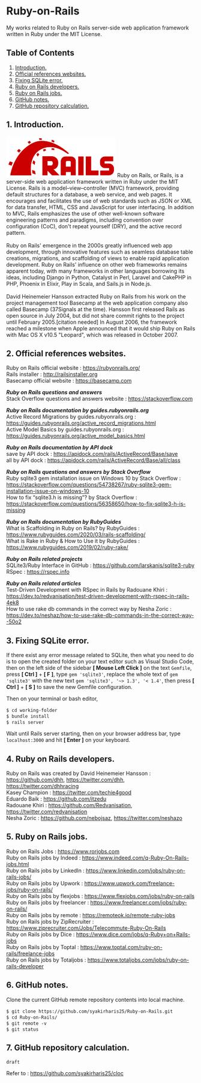 # Ruby-on-Rails
My works related to Ruby on Rails server-side web application framework written in Ruby under the MIT License.

## Table of Contents
1. [Introduction.](#introduction)
2. [Official references websites.](#references)
3. [Fixing SQLite error.](#sqlite)
4. [Ruby on Rails developers.](#developers)
5. [Ruby on Rails jobs.](#jobs)
6. [GitHub notes.](#github)
7. [GitHub repository calculation.](#calculation)

<a name="introduction"></a>
## 1. Introduction.
<img src="rails.png" height="110"> 
Ruby on Rails, or Rails, is a server-side web application framework written in Ruby under the MIT License. Rails is a model–view–controller (MVC) framework, providing default structures for a database, a web service, and web pages. It encourages and facilitates the use of web standards such as JSON or XML for data transfer, HTML, CSS and JavaScript for user interfacing. In addition to MVC, Rails emphasizes the use of other well-known software engineering patterns and paradigms, including convention over configuration (CoC), don't repeat yourself (DRY), and the active record pattern.
<br /><br />
Ruby on Rails' emergence in the 2000s greatly influenced web app development, through innovative features such as seamless database table creations, migrations, and scaffolding of views to enable rapid application development. Ruby on Rails' influence on other web frameworks remains apparent today, with many frameworks in other languages borrowing its ideas, including Django in Python, Catalyst in Perl, Laravel and CakePHP in PHP, Phoenix in Elixir, Play in Scala, and Sails.js in Node.js.
<br /><br />
David Heinemeier Hansson extracted Ruby on Rails from his work on the project management tool Basecamp at the web application company also called Basecamp (37Signals at the time). Hansson first released Rails as open source in July 2004, but did not share commit rights to the project until February 2005.[citation needed] In August 2006, the framework reached a milestone when Apple announced that it would ship Ruby on Rails with Mac OS X v10.5 "Leopard", which was released in October 2007.

<a name="references"></a>
## 2. Official references websites. 
Ruby on Rails official website : https://rubyonrails.org/ <br />
Rails installer : http://railsinstaller.org <br />
Basecamp official website : https://basecamp.com <br />

**_Ruby on Rails questions and answers_** <br />
Stack Overflow questions and answers website : https://stackoverflow.com <br />

**_Ruby on Rails documentation by guides.rubyonrails.org_** <br />
Active Record Migrations by guides.rubyonrails.org : https://guides.rubyonrails.org/active_record_migrations.html <br />
Active Model Basics by guides.rubyonrails.org : https://guides.rubyonrails.org/active_model_basics.html <br />

**_Ruby on Rails documentation by API dock_** <br />
save by API dock : https://apidock.com/rails/ActiveRecord/Base/save <br />
all by API dock : https://apidock.com/rails/ActiveRecord/Base/all/class <br />

**_Ruby on Rails questions and answers by Stack Overflow_** <br />
Ruby sqlite3 gem installation issue on Windows 10 by Stack Overflow : https://stackoverflow.com/questions/54738267/ruby-sqlite3-gem-installation-issue-on-windows-10 <br />
How to fix “sqlite3.h is missing”? by Stack Overflow : https://stackoverflow.com/questions/56358650/how-to-fix-sqlite3-h-is-missing <br />

**_Ruby on Rails documentation by RubyGuides_** <br />
What is Scaffolding in Ruby on Rails? by RubyGuides : https://www.rubyguides.com/2020/03/rails-scaffolding/ <br />
What is Rake in Ruby & How to Use it by RubyGuides : https://www.rubyguides.com/2019/02/ruby-rake/ <br />

**_Ruby on Rails related projects_** <br />
SQLite3/Ruby Interface in GitHub : https://github.com/larskanis/sqlite3-ruby <br />
RSpec : https://rspec.info <br />

**_Ruby on Rails related articles_** <br />
Test-Driven Development with RSpec in Rails by Radouane Khiri : https://dev.to/redvanisation/test-driven-development-with-rspec-in-rails-4ek8 <br />
How to use rake db commands in the correct way by Nesha Zoric : https://dev.to/neshaz/how-to-use-rake-db-commands-in-the-correct-way--50o2 <br />

<a name="sqlite"></a>
## 3. Fixing SQLite error.
If there exist any error message related to SQLite, then what you need to do is to open the created folder on your text editor such as Visual Studio Code, then on the left side of the sidebar **[ Mouse Left Click ]** on the text `Gemfile`, press **[ Ctrl ]** + **[ F ]**, type `gem 'sqlite3'`, replace the whole text of `gem 'sqlite3'` with the new text `gem 'sqlite3', '~> 1.3', '< 1.4'`, then press **[ Ctrl ]** + **[ S ]** to save the new Gemfile configuration.

Then on your terminal or bash editor,
```
$ cd working-folder
$ bundle install
$ rails server
```

Wait until Rails server starting, then on your browser address bar, type `localhost:3000` and hit **[ Enter ]** on your keyboard.

<a name="developers"></a>
## 4. Ruby on Rails developers.
Ruby on Rails was created by David Heinemeier Hansson : https://github.com/dhh, https://twitter.com/dhh, https://twitter.com/dhhracing <br />
Kasey Champion : https://twitter.com/techie4good <br />
Eduardo Baik : https://github.com/itzedu <br />
Radouane Khiri : https://github.com/Redvanisation, https://twitter.com/redvanisation <br />
Nesha Zoric : https://github.com/nebojsaz, https://twitter.com/neshazo <br />

<a name="jobs"></a>
## 5. Ruby on Rails jobs.
Ruby on Rails Jobs : https://www.rorjobs.com <br />
Ruby on Rails jobs by Indeed : https://www.indeed.com/q-Ruby-On-Rails-jobs.html <br />
Ruby on Rails jobs by LinkedIn : https://www.linkedin.com/jobs/ruby-on-rails-jobs/ <br />
Ruby on Rails jobs by Upwork : https://www.upwork.com/freelance-jobs/ruby-on-rails/ <br />
Ruby on Rails jobs by flexjobs : https://www.flexjobs.com/jobs/ruby-on-rails <br />
Ruby on Rails jobs by freelancer : https://www.freelancer.com/jobs/ruby-on-rails/ <br />
Ruby on Rails jobs by remote : https://remoteok.io/remote-ruby-jobs <br />
Ruby on Rails jobs by ZipRecruiter : https://www.ziprecruiter.com/Jobs/Telecommute-Ruby-On-Rails <br />
Ruby on Rails jobs by Dice : https://www.dice.com/jobs/q-Ruby+on+Rails-jobs <br />
Ruby on Rails jobs by Toptal : https://www.toptal.com/ruby-on-rails/freelance-jobs <br />
Ruby on Rails jobs by Totaljobs : https://www.totaljobs.com/jobs/ruby-on-rails-developer <br />
 
<a name="github"></a>
## 6. GitHub notes.
Clone the current GitHub remote repository contents into local machine.
```
$ git clone https://github.com/syakirharis25/Ruby-on-Rails.git
$ cd Ruby-on-Rails/
$ git remote -v
$ git status
```

<a name="calculation"></a>
## 7. GitHub repository calculation.
```
draft
```
Refer to : https://github.com/syakirharis25/cloc
